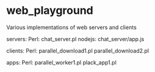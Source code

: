 # web_playground
Various implementations of web servers and clients

servers:
    Perl:
        chat_server.pl
    nodejs:
        chat_server/app.js

clients:
    Perl: 
        parallel_download1.pl
        parallel_download2.pl

apps:
    Perl:
        parallel_worker1.pl
        plack_app1.pl

